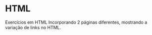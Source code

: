 # HTML
Exercícios em HTML
Incorporando 2 páginas diferentes, mostrando a variação de links no HTML. 
